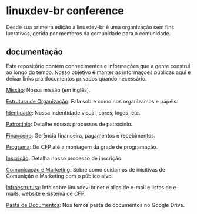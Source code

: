 # linuxdev-br conference

Desde sua primeira edição a linuxdev-br é uma organização sem fins lucrativos, gerida por membros da comunidade para a comunidade.

## documentação

Este repositório contém conhecimentos e informações que a gente construi ao longo do tempo. Nosso objetivo é manter as informaçòes públicas aqui e deixar links pra documentos privados quando necessário.

[Missão](missao.md): Nossa missão (em inglês).

[Estrutura de Organização](estrutura.md): Fala sobre como nos organizamos e papéis.

[Identidade](identidade.md): Nossa indentidade visual, cores, logos, etc.

[Patrocínio](patrocinio.md):  Detalhe nossos processos de patrocínio.

[Financeiro](financeiro.md): Gerência financeira, pagamentos e recebimentos.

[Programa](programa.md): Do CFP até a montagem da grade de programação.

[Inscrição](inscricao.md): Detalha nosso processo de inscrição.

[Comunicação e Marketing](comunicacao.md): Sobre como cuidamos de inicitivas de Comunição e Marketing com o público alvo.

[Infraestrutura](infra.md): Info sobre linuxdev-br.net e alias de e-mail e listas de e-mails, website e sistema  de CFP.

[Pasta de Documentos](https://drive.google.com/drive/folders/0B7UFSRm5Zv8kQl9vRnEyTExlUGc?usp=sharing): Nós temos pasta de documentos no Google Drive.